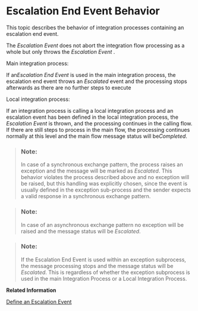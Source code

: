 <!-- loio39b4b013c82e434c943ed3b5534e95ca -->

# Escalation End Event Behavior

This topic describes the behavior of integration processes containing an escalation end event.

The *Escalation Event* does not abort the integration flow processing as a whole but only throws the *Escalation Event* .

Main integration process:

If an*Escalation End Event* is used in the main integration process, the escalation end event throws an *Escalated* event and the processing stops afterwards as there are no further steps to execute

Local integration process:

If an integration process is calling a local integration process and an escalation event has been defined in the local integration process, the *Escalation Event* is thrown, and the processing continues in the calling flow. If there are still steps to process in the main flow, the processing continues normally at this level and the main flow message status will be*Completed*.

> ### Note:  
> In case of a synchronous exchange pattern, the process raises an exception and the message will be marked as *Escalated*. This behavior violates the process described above and no exception will be raised, but this handling was explicitly chosen, since the event is usually defined in the exception sub-process and the sender expects a valid response in a synchronous exchange pattern.

> ### Note:  
> In case of an asynchronous exchange pattern no exception will be raised and the message status will be *Escalated*.

> ### Note:  
> If the Escalation End Event is used within an exception subprocess, the message processing stops and the message status will be *Escalated*. This is regardless of whether the exception subprocess is used in the main Integration Process or a Local Integration Process.

**Related Information**  


[Define an Escalation Event](define-an-escalation-event-f5b3ac8.md "")

